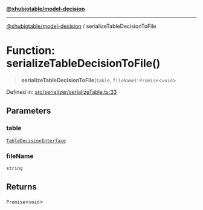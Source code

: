 [**@xhubiotable/model-decision**](../README.md)

***

[@xhubiotable/model-decision](../globals.md) / serializeTableDecisionToFile

# Function: serializeTableDecisionToFile()

> **serializeTableDecisionToFile**(`table`, `fileName`): `Promise`\<`void`\>

Defined in: [src/serializer/serializeTable.ts:33](https://github.com/xhubioTable/model-decision/blob/bb86cb17a9e3e1e8be81aea7d412ff6f096a060e/src/serializer/serializeTable.ts#L33)

## Parameters

### table

[`TableDecisionInterface`](../interfaces/TableDecisionInterface.md)

### fileName

`string`

## Returns

`Promise`\<`void`\>
